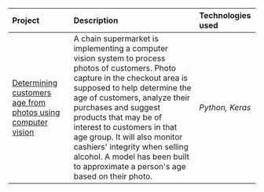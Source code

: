 | Project | Description | Technologies used | 
| :---------------------- | :---------------------- | :---------------------- |
| [Determining customers age from photos using computer vision](https://github.com/gi-garif/data-science-and-analytics-projects/blob/main/Determining%20customers%20age%20from%20photos%20using%20computer%20vision.ipynb) | A chain supermarket is implementing a computer vision system to process photos of customers. Photo capture in the checkout area is supposed to help determine the age of customers, analyze their purchases and suggest products that may be of interest to customers in that age group. It will also monitor cashiers' integrity when selling alcohol. A model has been built to approximate a person's age based on their photo.| *Python, Keras* |